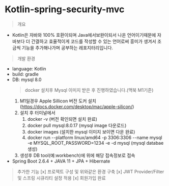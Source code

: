 # Kotlin-spring-security-mvc

>개요
  * Kotlin은 자바와 100% 호환이되며 Java에서보완이되서 나온 언어이기때문에 자바보다 더 간결하고      효율적이게 코드를 작성할 수 있는 언어로써 흥미가 생겨서 조금씩 기능을 추가해나가며 공부하는 레포지터리입니다.

>개발 환경
  *  language: Kotlin
  *  build: gradle
  *  DB: mysql 8.0
     > docker 설치후 Mysql 이미지 받은 후 진행하였습니다.(맥북 M1기준)
      1. M1일경우 Apple Sillicon 버전 도커 설치(https://docs.docker.com/desktop/mac/apple-silicon/) 
      2. 설치 후 터미널에서 
         1. docker -v (버전 확인되면 설치 완료)
         2. docker pull mysql:8.0.17 (mysql image 다운로드)
         3. docker images (설치한 mysql 이미지 보이면 다운 완료)
         4. docker run --platform linux/amd64 -p 3306:3306 --name mysql -e MYSQL_ROOT_PASSWORD=1234 -e -d mysql (mysql databae생성)
      3. 생성후 DB tool(예:workbench)에 위에 해당 접속정보로 접속
  *  Spring Boot 2.6.4 + JAVA 11 + JPA + Hibernate
  
>추가한 기능
[x] 프로젝트 구성 및 위와같은 환경 구축    [x] JWT Provider/Filter 및 스프링 시큐리티 설정 적용    [x] 회원가입 완료
